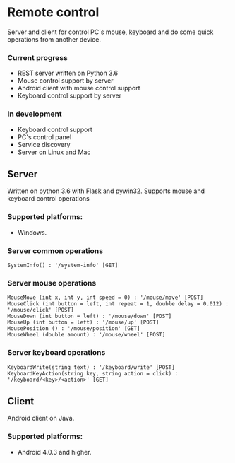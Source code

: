# Remote control
Server and client for control PC's mouse, keyboard and do some quick operations from another device.

### Current progress
* REST server written on Python 3.6
* Mouse control support by server
* Android client with mouse control support
* Keyboard control support by server

### In development
* Keyboard control support
* PC's control panel
* Service discovery
* Server on Linux and Mac

## Server
Written on python 3.6 with Flask and pywin32.
Supports mouse and keyboard control operations

### Supported platforms:
* Windows.

### Server common operations
	SystemInfo() : '/system-info' [GET]
	
### Server mouse operations
	MouseMove (int x, int y, int speed = 0) : '/mouse/move' [POST]
	MouseClick (int button = left, int repeat = 1, double delay = 0.012) : '/mouse/click' [POST]
	MouseDown (int button = left) : '/mouse/down' [POST]
	MouseUp (int button = left) : '/mouse/up' [POST]
	MousePosition () : '/mouse/position' [GET]
	MouseWheel (double amount) : '/mouse/wheel' [POST]
	
### Server keyboard operations
	KeyboardWrite(string text) : '/keyboard/write' [POST]
	KeyboardKeyAction(string key, string action = click) : '/keyboard/<key>/<action>' [GET]
	
## Client
Android client on Java.
	
### Supported platforms:
* Android 4.0.3 and higher.
	


